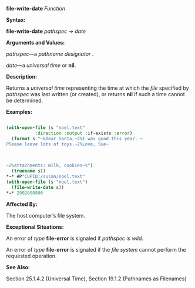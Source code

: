 **file-write-date** *Function* 



**Syntax:** 



**file-write-date** *pathspec → date* 



**Arguments and Values:** 



*pathspec*—a *pathname designator* . 



*date*—a *universal time* or **nil**. 



**Description:** 



Returns a *universal time* representing the time at which the *file* specified by *pathspec* was last written (or created), or returns **nil** if such a time cannot be determined. 



**Examples:**
```lisp

(with-open-file (s "noel.text" 
		   :direction :output :if-exists :error) 
  (format s "~&Dear Santa,~2%I was good this year. ~ 
Please leave lots of toys.~2%Love, Sue~ 

 
 
~2%attachments: milk, cookies~%") 
  (truename s)) 
*→* #P"CUPID:/susan/noel.text" 
(with-open-file (s "noel.text") 
  (file-write-date s)) 
*→* 2902600800 

```
**Affected By:** 



The host computer’s file system. 



**Exceptional Situations:** 



An error of *type* **file-error** is signaled if *pathspec* is *wild*. 



An error of *type* **file-error** is signaled if the *file system* cannot perform the requested operation. 



**See Also:** 



Section 25.1.4.2 (Universal Time), Section 19.1.2 (Pathnames as Filenames) 



